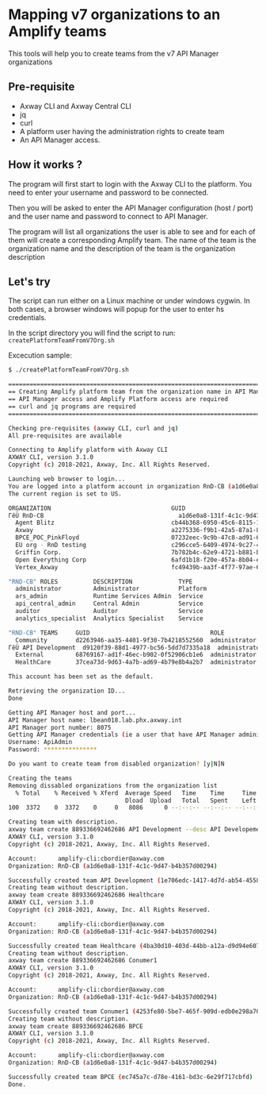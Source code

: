 # Mapping v7 organizations to an Amplify teams

This tools will help you to create teams from the v7 API Manager organizations

## Pre-requisite

* Axway CLI and Axway Central CLI
* jq
* curl
* A platform user having the administration rights to create team
* An API Manager access.

## How it works ?

The program will first start to login with the Axway CLI to the platform. You need to enter your username and password to be connected.

Then you will be asked to enter the API Manager configuration (host / port) and the user name and password to connect to API Manager.

The program will list all organizations the user is able to see and for each of them will create a corresponding Amplify team. The name of the team is the organization name and the description of the team is the organization description

## Let's try

The script can run either on a Linux machine or under windows cygwin. In both cases, a browser windows will popup for the user to enter hs credentials.

In the script directory you will find the script to run: `createPlatformTeamFromV7Org.sh`

Excecution sample:

```bash
$ ./createPlatformTeamFromV7Org.sh

==============================================================================
== Creating Amplify platform team from the organization name in API Manager ==
== API Manager access and Amplify Platform access are required              ==
== curl and jq programs are required                                        ==
==============================================================================

Checking pre-requisites (axway CLI, curl and jq)
All pre-requisites are available

Connecting to Amplify platform with Axway CLI
AXWAY CLI, version 3.1.0
Copyright (c) 2018-2021, Axway, Inc. All Rights Reserved.

Launching web browser to login...
You are logged into a platform account in organization RnD-CB (a1d6e0a8-131f-4c1c-9d47-b4b357d00294) as cbordier@axway.com.
The current region is set to US.

ORGANIZATION                                  GUID                                  ORG ID
ΓêÜ RnD-CB                                      a1d6e0a8-131f-4c1c-9d47-b4b357d00294  889336692462686
  Agent Blitz                                 cb44b368-6950-45c6-8115-1bf8420ff86d  351659748418642
  Axway                                       a2275336-f9b1-42a5-87a1-8908abf209fb  100094705
  BPCE_POC_PinkFloyd                          07232eec-9c9b-47c8-ad91-6bd267ca1b63  658444849066458
  EU org - RnD testing                        c296cce5-6409-4974-9c27-47b4668f32e9  247719145165135
  Griffin Corp.                               7b782b4c-62e9-4721-b881-b6a5e4610a6f  613867752138776
  Open Everything Corp                        6afd1b18-f20e-457a-8b04-ec5ba5db4c1e  163827132163160
  Vertex_Axway                                fc49439b-aa3f-4f77-97ae-6debcb229d57  694315275401389

"RND-CB" ROLES          DESCRIPTION             TYPE
  administrator         Administrator           Platform
  ars_admin             Runtime Services Admin  Service
  api_central_admin     Central Admin           Service
  auditor               Auditor                 Service
  analytics_specialist  Analytics Specialist    Service

"RND-CB" TEAMS     GUID                                  ROLE
  Community        d2263946-aa35-4401-9f30-7b4218552560  administrator
ΓêÜ API Development  d9120f39-88d1-4977-bc56-5dd7d7335a18  administrator
  External         68769167-ad1f-46ec-b902-0f52906cb1e6  administrator
  HealthCare       37cea73d-9d63-4a7b-ad69-4b79e8b4a2b7  administrator

This account has been set as the default.

Retrieving the organization ID...
Done

Getting API Manager host and port...
API Manager host name: lbean018.lab.phx.axway.int
API Manager port number: 8075
Getting API Manager credentials (ie a user that have API Manager administrator rights)...
Username: ApiAdmin
Password: ***************

Do you want to create team from disabled organization? [y|N]N

Creating the teams
Removing dissabled organizations from the organization list
  % Total    % Received % Xferd  Average Speed   Time    Time     Time  Current
                                 Dload  Upload   Total   Spent    Left  Speed
100  3372    0  3372    0     0   8086      0 --:--:-- --:--:-- --:--:--  8086

Creating team with description.
axway team create 889336692462686 API Development --desc API Developement project
AXWAY CLI, version 3.1.0
Copyright (c) 2018-2021, Axway, Inc. All Rights Reserved.

Account:      amplify-cli:cbordier@axway.com
Organization: RnD-CB (a1d6e0a8-131f-4c1c-9d47-b4b357d00294)

Successfully created team API Development (1e706edc-1417-4d7d-ab54-455883e056a0)
Creating team without description.
axway team create 889336692462686 Healthcare
AXWAY CLI, version 3.1.0
Copyright (c) 2018-2021, Axway, Inc. All Rights Reserved.

Account:      amplify-cli:cbordier@axway.com
Organization: RnD-CB (a1d6e0a8-131f-4c1c-9d47-b4b357d00294)

Successfully created team Healthcare (4ba30d10-403d-44bb-a12a-d9d94e60776f)
Creating team without description.
axway team create 889336692462686 Conumer1
AXWAY CLI, version 3.1.0
Copyright (c) 2018-2021, Axway, Inc. All Rights Reserved.

Account:      amplify-cli:cbordier@axway.com
Organization: RnD-CB (a1d6e0a8-131f-4c1c-9d47-b4b357d00294)

Successfully created team Conumer1 (4253fe80-5be7-465f-909d-edb0e298a70e)
Creating team without description.
axway team create 889336692462686 BPCE
AXWAY CLI, version 3.1.0
Copyright (c) 2018-2021, Axway, Inc. All Rights Reserved.

Account:      amplify-cli:cbordier@axway.com
Organization: RnD-CB (a1d6e0a8-131f-4c1c-9d47-b4b357d00294)

Successfully created team BPCE (ec745a7c-d78e-4161-bd3c-6e29f717cbfd)
Done.

```
